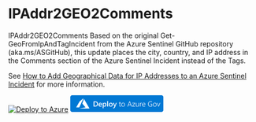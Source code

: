 # IPAddr2GEO2Comments

IPAddr2GEO2Comments
Based on the original Get-GeoFromIpAndTagIncident from the Azure Sentinel GitHub repository (aka.ms/ASGitHub), this update places the city, country, and IP address in the Comments section of the Azure Sentinel Incident instead of the Tags.

See <a href="https://secureinfra.blog/2020/09/03/how-to-add-geographical-data-for-ip-addresses-to-an-azure-sentinel-incident/" target="_blank">How to Add Geographical Data for IP Addresses to an Azure Sentinel Incident</a> for more information.

[![Deploy to Azure](https://aka.ms/deploytoazurebutton)](https://portal.azure.com/#create/Microsoft.Template/uri/https%3A%2F%2Fraw.githubusercontent.com%2Frod-trent%2FSentinelPlaybooks%2Fmaster%2FIPAddr2GEO2Comments%2Fazuredeploy.json)
[![Deploy to Azure](https://raw.githubusercontent.com/Azure/azure-quickstart-templates/master/1-CONTRIBUTION-GUIDE/images/deploytoazuregov.png)](https://portal.azure.com/#create/Microsoft.Template/uri/https%3A%2F%2Fraw.githubusercontent.com%2Frod-trent%2FSentinelPlaybooks%2Fmaster%2FIPAddr2GEO2Comments%2Fazuredeploy.json)
